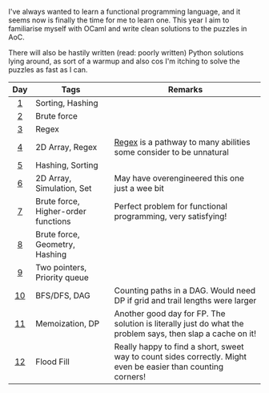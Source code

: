 I've always wanted to learn a functional programming language, and it seems now is finally the time for me to learn one. This year I aim to familiarise myself with OCaml and write clean solutions to the puzzles in AoC.

There will also be hastily written (read: poorly written) Python solutions lying around, as sort of a warmup and also cos I'm itching to solve the puzzles as fast as I can.

|     Day     | Tags                                | Remarks                                                                                                       |
|:-----------:|-------------------------------------|---------------------------------------------------------------------------------------------------------------|
| [1](Day01)  | Sorting, Hashing                    |                                                                                                               |
| [2](Day02)  | Brute force                         |                                                                                                               |
| [3](Day03)  | Regex                               |                                                                                                               |
| [4](Day04)  | 2D Array, Regex                     | [Regex](Day04/regex.py) is a pathway to many abilities some consider to be unnatural                          |
| [5](Day05)  | Hashing, Sorting                    |                                                                                                               |
| [6](Day06)  | 2D Array, Simulation, Set           | May have overengineered this one just a wee bit                                                               |
| [7](Day07)  | Brute force, Higher-order functions | Perfect problem for functional programming, very satisfying!                                                  |
| [8](Day08)  | Brute force, Geometry, Hashing      |                                                                                                               |
| [9](Day09)  | Two pointers, Priority queue        |                                                                                                               |
| [10](Day10) | BFS/DFS, DAG                        | Counting paths in a DAG. Would need DP if grid and trail lengths were larger                                  |
| [11](Day11) | Memoization, DP                     | Another good day for FP. The solution is literally just do what the problem says, then slap a cache on it!    |
| [12](Day12) | Flood Fill                          | Really happy to find a short, sweet way to count sides correctly. Might even be easier than counting corners! |
